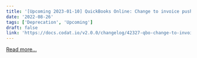 ```yaml
---
title: '[Upcoming 2023-01-10] QuickBooks Online: Change to invoice push validation  '
date: '2022-08-26'
tags: ['Deprecation', 'Upcoming']
draft: false
link: 'https://docs.codat.io/v2.0.0/changelog/42327-qbo-change-to-invoice-push-validation'
---
```


[Read more...](https://docs.codat.io/v2.0.0/changelog/42327-qbo-change-to-invoice-push-validation)
